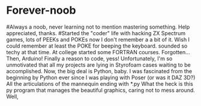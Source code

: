 # Forever-noob
#Always a noob, never learning not to mention mastering something. Help appreciated, thanks. 
#Started the "coder" life with hacking ZX Spectrum games, lots of PEEKs and POKEs now I don't remember a a bit of it. 
Wish I could remember at least the POKE for beeping the keyboard.
sounded so techy at that time. 
At college started some FORTRAN courses. Forgotten... 
Then, Arduino! Finally a reason to code, yess! Unfortunately, I'm so unmotivated that all my projects are lying in Styrofoam cases waiting to be accomplished. 
Now, the big deal is Python, baby. I was fascinated from the beginning by Python ever since I was playing with Poser (or was it DAZ 3D?) All the articulations of the mannequin ending with  *.py
What the heck is this py program that manages the beautiful graphics, caring not to mess around.
Well, 
